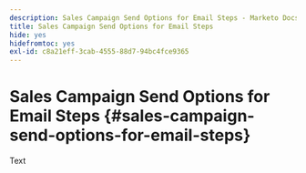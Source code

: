 ```yaml
---
description: Sales Campaign Send Options for Email Steps - Marketo Docs - Product Documentation
title: Sales Campaign Send Options for Email Steps
hide: yes
hidefromtoc: yes
exl-id: c8a21eff-3cab-4555-88d7-94bc4fce9365
---
```

# Sales Campaign Send Options for Email Steps {#sales-campaign-send-options-for-email-steps}

Text
